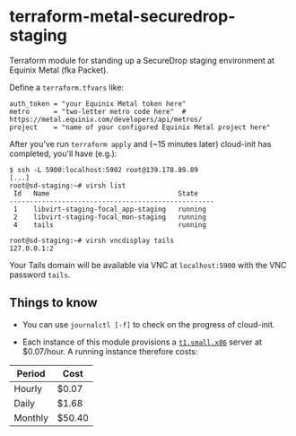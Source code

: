# terraform-metal-securedrop-staging

Terraform module for standing up a SecureDrop staging environment at
Equinix Metal (fka Packet).

Define a `terraform.tfvars` like:

```hcl
auth_token = "your Equinix Metal token here"
metro      = "two-letter metro code here"  # https://metal.equinix.com/developers/api/metros/
project    = "name of your configured Equinix Metal project here"
```

After you've run `terraform apply` and (~15 minutes later) cloud-init
has completed, you'll have (e.g.):

```sh-session
$ ssh -L 5900:localhost:5902 root@139.178.89.89
[...]
root@sd-staging:~# virsh list
 Id   Name                                State
---------------------------------------------------
 1    libvirt-staging-focal_app-staging   running
 2    libvirt-staging-focal_mon-staging   running
 4    tails                               running

root@sd-staging:~# virsh vncdisplay tails
127.0.0.1:2
```

Your Tails domain will be available via VNC at `localhost:5900` with the
VNC password `tails`.

## Things to know

* You can use `journalctl [-f]` to check on the progress of cloud-init.

* Each instance of this module provisions a [`t1.small.x86`][t1.small.x86]
  server at $0.07/hour.  A running instance therefore costs:

| Period | Cost |
| --- | --- |
| Hourly | $0.07 |
| Daily | $1.68 |
| Monthly | $50.40 |


[t1.small.x86]: https://metal.equinix.com/developers/docs/servers/server-specs/#t1smallx86
